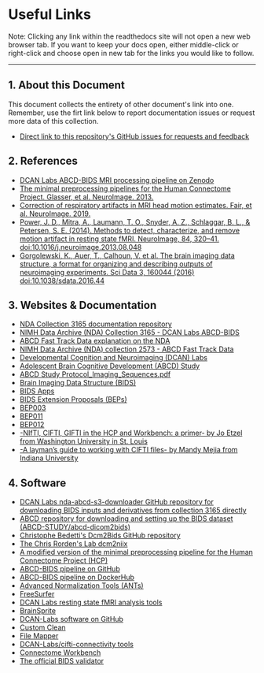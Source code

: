 # Useful Links

Note: Clicking any link within the readthedocs site will not open a new web browser tab.  If you want to keep your docs open, either middle-click or right-click and choose open in new tab for the links you would like to follow.

---

## 1. About this Document

This document collects the entirety of other document's link into one.  Remember, use the firt link below to report documentation issues or request more data of this collection.

- [Direct link to this repository's GitHub issues for requests and feedback](https://github.com/ABCD-STUDY/nda-abcd-collection-3165/issues)

## 2. References

- [DCAN Labs ABCD-BIDS MRI processing pipeline on Zenodo](https://doi.org/10.5281/zenodo.2587210)
- [The minimal preprocessing pipelines for the Human Connectome Project. Glasser, et al. NeuroImage. 2013.](https://doi.org/10.1016/j.neuroimage.2013.04.127)
- [Correction of respiratory artifacts in MRI head motion estimates. Fair, et al. NeuroImage. 2019.](https://doi.org/10.1016/j.neuroimage.2019.116400)
- [Power, J. D., Mitra, A., Laumann, T. O., Snyder, A. Z., Schlaggar, B. L., & Petersen, S. E. (2014). Methods to detect, characterize, and remove motion artifact in resting state fMRI. NeuroImage, 84, 320–41. doi:10.1016/j.neuroimage.2013.08.048](https://www.sciencedirect.com/science/article/pii/S1053811913009117)
- [Gorgolewski, K., Auer, T., Calhoun, V. et al. The brain imaging data structure, a format for organizing and describing outputs of neuroimaging experiments. Sci Data 3, 160044 (2016) doi:10.1038/sdata.2016.44](https://www.nature.com/articles/sdata201644)

## 3. Websites & Documentation

- [NDA Collection 3165 documentation repository](https://github.com/ABCD-STUDY/nda-abcd-collection-3165)
- [NIMH Data Archive (NDA) Collection 3165 - DCAN Labs ABCD-BIDS](https://nda.nih.gov/edit_collection.html?id=3165)
- [ABCD Fast Track Data explanation on the NDA](https://nda.nih.gov/abcd/query/abcd-fast-track-data.html) 
- [NIMH Data Archive (NDA) collection 2573 - ABCD Fast Track Data](https://nda.nih.gov/edit_collection.html?id=2573)
- [Developmental Cognition and Neuroimaging (DCAN) Labs](http://www.ohsu.edu/dcan)
- [Adolescent Brain Cognitive Development (ABCD) Study](https://abcdstudy.org/)
- [ABCD Study Protocol_Imaging_Sequences.pdf](https://abcdstudy.org/images/Protocol_Imaging_Sequences.pdf)
- [Brain Imaging Data Structure (BIDS)](https://bids.neuroimaging.io/)
- [BIDS Apps](https://bids-apps.neuroimaging.io/about/)
- [BIDS Extension Proposals (BEPs)](https://bids-specification.readthedocs.io/en/stable/06-extensions.html#bids-extension-proposals)
- [BEP003](https://docs.google.com/document/d/1Wwc4A6Mow4ZPPszDIWfCUCRNstn7d_zzaWPcfcHmgI4/view)
- [BEP011](https://docs.google.com/document/d/1YG2g4UkEio4t_STIBOqYOwneLEs1emHIXbGKynx7V0Y/view)
- [BEP012](https://docs.google.com/document/d/1qBNQimDx6CuvHjbDvuFyBIrf2WRFUOJ-u50canWjjaw/view)
- [-NIfTI, CIFTI, GIFTI in the HCP and Workbench: a primer- by Jo Etzel from Washington University in St. Louis](http://mvpa.blogspot.com/2014/03/nifti-cifti-gifti-in-hcp-and-workbench.html)
- [-A layman’s guide to working with CIFTI files- by Mandy Mejia from Indiana University](https://mandymejia.com/2015/08/10/a-laymans-guide-to-working-with-cifti-files/)

## 4. Software

- [DCAN Labs nda-abcd-s3-downloader GitHub repository for downloading BIDS inputs and derivatives from collection 3165 directly](https://github.com/ABCD-STUDY/nda-abcd-s3-downloader)
- [ABCD repository for downloading and setting up the BIDS dataset (ABCD-STUDY/abcd-dicom2bids)](https://github.com/ABCD-STUDY/abcd-dicom2bids)
- [Christophe Bedetti's Dcm2Bids GitHub repository](https://github.com/cbedetti/Dcm2Bids)
- [The Chris Rorden's Lab dcm2niix](https://github.com/rordenlab/dcm2niix)
- [A modified version of the minimal preprocessing pipeline for the Human Connectome Project (HCP)](https://github.com/DCAN-Labs/DCAN-HCP)
- [ABCD-BIDS pipeline on GitHub](https://github.com/ABCD-STUDY/abcd-hcp-pipeline)
- [ABCD-BIDS pipeline on DockerHub](https://hub.docker.com/r/dcanlabs/abcd-hcp-pipeline)
- [Advanced Normalization Tools (ANTs)](https://github.com/ANTsX/ANTs)
- [FreeSurfer](https://surfer.nmr.mgh.harvard.edu/)
- [DCAN Labs resting state fMRI analysis tools](https://github.com/DCAN-Labs/dcan_bold_processing)
- [BrainSprite](https://github.com/simexp/brainsprite.js)
- [DCAN-Labs software on GitHub](https://github.com/DCAN-Labs)
- [Custom Clean](https://github.com/DCAN-Labs/CustomClean)
- [File Mapper](https://github.com/DCAN-Labs/file-mapper)
- [DCAN-Labs/cifti-connectivity tools](https://github.com/DCAN-Labs/cifti-connectivity)
- [Connectome Workbench](https://www.humanconnectome.org/software/connectome-workbench)
- [The official BIDS validator](https://github.com/bids-standard/bids-validator)
